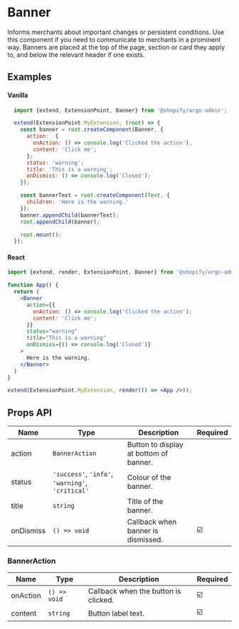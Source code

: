 # Banner

Informs merchants about important changes or persistent conditions. Use this component if you need to communicate to merchants in a prominent way. Banners are placed at the top of the page, section or card they apply to, and below the relevant header if one exists.

## Examples

#### Vanilla

```js
  import {extend, ExtensionPoint, Banner} from '@shopify/argo-admin';

  extend(ExtensionPoint.MyExtension, (root) => {
    const banner = root.createComponent(Banner, {
      action:  {
        onAction: () => console.log('Clicked the action'),
        content: 'Click me';
      };
      status: 'warning';
      title: 'This is a warning';
      onDismiss: () => console.log('Closed');
    });

    const bannerText = root.createComponent(Text, {
      children: 'Here is the warning.'
    });
    banner.appendChild(bannerText);
    root.appendChild(banner);

    root.mount();
  });
```

#### React

```jsx
import {extend, render, ExtensionPoint, Banner} from '@shopify/argo-admin-react';

function App() {
  return (
    <Banner
      action={{
        onAction: () => console.log('Clicked the action');
        content: 'Click me';
      }}
      status="warning"
      title="This is a warning"
      onDismiss={() => console.log('Closed')}
    >
      Here is the warning.
    </Banner>
  )
}

extend(ExtensionPoint.MyExtension, render(() => <App />));
```

## Props API

| Name      | Type                                             | Description                            | Required |
| --------- | ------------------------------------------------ | -------------------------------------- | -------- |
| action    | `BannerAction`                                   | Button to display at bottom of banner. |          |
| status    | `'success'`, `'info'`, `'warning'`, `'critical'` | Colour of the banner.                  |          |
| title     | `string`                                         | Title of the banner.                   |          |
| onDismiss | `() => void`                                     | Callback when banner is dismissed.     | ☑️        |

### BannerAction

| Name     | Type         | Description                          | Required |
| -------- | ------------ | ------------------------------------ | -------- |
| onAction | `() => void` | Callback when the button is clicked. | ☑️        |
| content  | `string`     | Button label text.                   | ☑️        |
